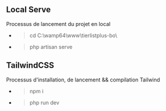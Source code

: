 ## Local Serve

Processus de lancement du projet en local

- > cd C:\wamp64\www\tierlistplus-bo\
- > php artisan serve

## TailwindCSS

Processus d'installation, de lancement && compilation Tailwind

- > npm i
- > php run dev
